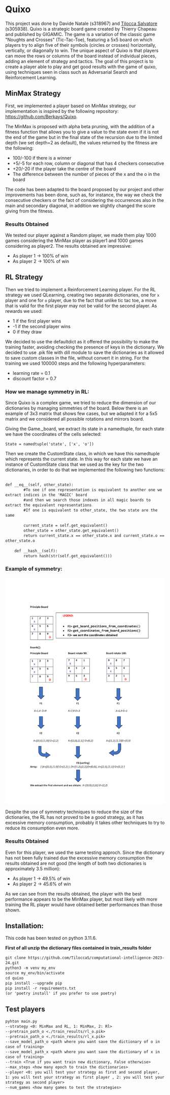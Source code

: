 # Quixo
This project was done by Davide Natale (s318967) and [Tilocca Salvatore](https://github.com/TiloccaS/computational-intelligence-2023-24.git) (s305938). 
Quixo is a strategic board game created by Thierry Chapeau and published by GIGAMIC. The game is a variation of the classic game "Noughts and Crosses" (Tic-Tac-Toe), featuring a 5x5 board on which players try to align five of their symbols (circles or crosses) horizontally, vertically, or diagonally to win. The unique aspect of Quixo is that players can move the rows or columns of the board instead of individual pieces, adding an element of strategy and tactics.
The goal of this project is to create a player able to play and get good results with the game of quixo, using techniques seen in class such as Adversarial Search and Reinforcement Learning.

## MinMax Strategy
First, we implemented a player based on MinMax strategy, our implementation is inspired by the following repository: https://github.com/Berkays/Quixo. 

The MinMax is proposed with alpha beta pruning, with the addition of a fitness function that allows you to give a value to the state even if it is not the end of the game but in the final state of the recursion due to the limited depth (we set depth=2 as default), the values returned by the fitness are the following:
* 100/-100 if there is a winner 
* +5/-5  for each row, column or diagonal that has 4 checkers consecutive
* +20/-20 if the player take the centre of the board
* The difference between the number of pieces of the x and the o in the board

The code has been adapted to the board proposed by our project and other
improvements has been done, such as, for instance, the way we check the consecutive checkers or the fact of considering the occurrences also in 
the main and secondary diagonal, in addition we slightly changed the score giving from the fitness.

### Results Obtained
We tested our player against a Random player, we made them play 1000 games considering the MinMax player as player1 and 1000 games considering as player2. The results obtained are impressive:
* As player 1 &rarr; 100% of win
* As player 2 &rarr; 100% of win

## RL Strategy
Then we tried to implement a Reinforcement Learning player.
For the RL strategy we used QLearning, creating two separate dictionaries, one for `x` player and one for `o` player, due to the fact that unlike tic tac toe, a move that is valid for the first player may not be valid for the second player.
As rewards we used:
* 1 if the first player wins 
* -1 if the second player wins
* 0 if they draw

We decided to use the defaultdict as it offered the possibility to make the training faster, avoiding checking the presence of keys in the dictionary. 
We decided to use .pik file with dill module to save the dictionaries as it allowed to save custom classes in the file, without convert it in string.
For the training we used 100000 steps and the following hyperparameters:
* learning rate = 0.1
* discount factor = 0.7

### How we manage symmetry in RL:
Since Quixo is a complex game, we tried to reduce the dimension of our dictionaries by managing simmetries of the board. 
Below there is an example of 3x3 matrix that shows few cases, but we adapted it for a 5x5 matrix and we considered all possible rotations and mirrors board.

Giving the Game._board, we extract its state in a namedtuple, for each state we have the coordinates of the cells selected:

    State = namedtuple('state', ['x', 'o'])

Then we create the CustomState class, in which we have this namedtuple which represents the current state.
In this way for each state we have an instance of CustomState class that we used as the key for the two dictionaries, in order to do that we implemented the following two functions:
```

def __eq__(self, other_state):
        #To see if one representation is equivalent to another one we extract indices in the 'MAGIC' board 
        #and then we search those indexes in all magic boards to extract the equivalent representations
        #If one is equivalent to other_state, the two state are the same
    
        current_state = self.get_equivalent()
        other_state = other_state.get_equivalent()
        return current_state.x == other_state.x and current_state.o == other_state.o
    
    def __hash__(self):
        return hash(str(self.get_equivalent()))

```
### Example of symmetry:
![Screenshot](./img/example.jpg)

Despite the use of symmetry techniques to reduce the size of the dictionaries, the RL has not proved to be a good strategy, as it has excessive memory consumption, probably it takes other techniques to try to reduce its consumption even more.

### Results Obtained
Even for this player, we used the same testing approch. 
Since the dictionary has not been fully trained due the excessive memory consumption the results obtained are not good (the length of both two dictionaries is approximately 3.5 million):
* As player 1 &rarr; 49.5% of win
* As player 2 &rarr; 45.6% of win

As we can see from the results obtained, the player with the best performance appears to be the MinMax player, but most likely with more training the RL player would have obtained better performances than those shown.

## Installation:
This code has been tested on python 3.11.6.

**First of all unzip the dictionary files contained in train_results folder**
```
git clone https://github.com/TiloccaS/computational-intelligence-2023-24.git
python3 -m venv my_env
source my_env/bin/activate
cd quixo
pip install --upgrade pip
pip install -r requirements.txt
(or 'poetry install' if you prefer to use poetry)
```

## Test players
```
pyhton main.py
--strategy <0: MinMax and RL, 1: MinMax, 2: Rl>
--pretrain_path_o <./train_results/rl_o.pik>
--pretrain_path_o <./train_results/rl_x.pik>
--save_model_path_o <path where you want save the dictionary of o in case of training>
--save_model_path_x <path where you want save the dictionary of x in case of training>
--train <True if you want train new dictionary, False otherwise>
--max_steps <how many epoch to train the dictionaries>
--player <0: you will test your strategy as first and second player, 1: you will test your strategy as first player , 2: you will test your strategy as second player>
--num_games <how many games to test the strategies>
```




